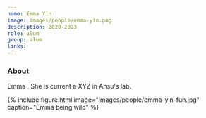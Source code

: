 ```yaml
---
name: Emma Yin
image: images/people/emma-yin.png
description: 2020-2023
role: alum
group: alum
links:
---
```


### About
Emma . She is current a XYZ in Ansu's lab.

{%
  include figure.html
  image="images/people/emma-yin-fun.jpg"
  caption="Emma being wild"
%}